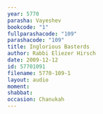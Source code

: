 ```yaml
---
year: 5770
parasha: Vayeshev
bookcode: "1"
fullparashacode: "109"
parashacode: "109"
title: Inglorious Basterds
author: Rabbi Eliezer Hirsch
date: 2009-12-12
id: 57701091
filename: 5770-109-1
layout: audio
moment: 
shabbat: 
occasion: Chanukah
---
```

